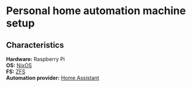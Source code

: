# Personal home automation machine setup

## Characteristics
**Hardware:** Raspberry Pi  
**OS:** [NixOS](https://nixos.com/)  
**FS:** [ZFS](https://zfsonlinux.org/)  
**Automation provider:** [Home Assistant](https://www.home-assistant.io/)
